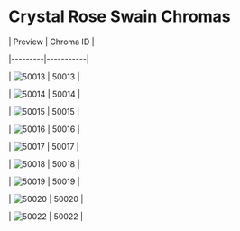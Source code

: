 # Crystal Rose Swain Chromas


| Preview | Chroma ID |

|---------|-----------|

| ![50013](https://raw.communitydragon.org/latest/plugins/rcp-be-lol-game-data/global/default/v1/champion-chroma-images/50/50013.png) | 50013 |

| ![50014](https://raw.communitydragon.org/latest/plugins/rcp-be-lol-game-data/global/default/v1/champion-chroma-images/50/50014.png) | 50014 |

| ![50015](https://raw.communitydragon.org/latest/plugins/rcp-be-lol-game-data/global/default/v1/champion-chroma-images/50/50015.png) | 50015 |

| ![50016](https://raw.communitydragon.org/latest/plugins/rcp-be-lol-game-data/global/default/v1/champion-chroma-images/50/50016.png) | 50016 |

| ![50017](https://raw.communitydragon.org/latest/plugins/rcp-be-lol-game-data/global/default/v1/champion-chroma-images/50/50017.png) | 50017 |

| ![50018](https://raw.communitydragon.org/latest/plugins/rcp-be-lol-game-data/global/default/v1/champion-chroma-images/50/50018.png) | 50018 |

| ![50019](https://raw.communitydragon.org/latest/plugins/rcp-be-lol-game-data/global/default/v1/champion-chroma-images/50/50019.png) | 50019 |

| ![50020](https://raw.communitydragon.org/latest/plugins/rcp-be-lol-game-data/global/default/v1/champion-chroma-images/50/50020.png) | 50020 |

| ![50022](https://raw.communitydragon.org/latest/plugins/rcp-be-lol-game-data/global/default/v1/champion-chroma-images/50/50022.png) | 50022 |